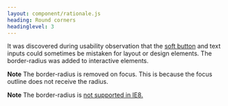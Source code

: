 ```yaml
---
layout: component/rationale.js
heading: Round corners
headinglevel: 3
---
```


It was discovered during usability observation that the [soft button](/components/buttons/#secondary-buttons) and text inputs could sometimes be mistaken for layout or design elements. The border-radius was added to interactive elements.

**Note** The border-radius is removed on focus. This is because the focus outline does not receive the radius.

**Note** The border-radius is [not supported in IE8.](http://caniuse.com/#feat=border-radius)

